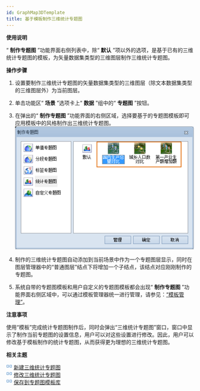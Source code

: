 ```yaml
---
id: GraphMap3DTemplate
title: 基于模板制作三维统计专题图
---
```

**使用说明**

“ **制作专题图** ”功能界面右侧列表中，除“ **默认**
”项以外的选项，是基于已有的三维统计专题图的模板，为矢量数据集类型的三维图层制作三维统计专题图。

**操作步骤**

  1. 设置要制作三维统计专题图的矢量数据集类型的三维图层（除文本数据集类型的三维图层外）为当前图层。
  2. 单击功能区“ **场景** ”选项卡上“ **数据** ”组中的“ **专题图** ”按钮。
  3. 在弹出的“ **制作专题图** ”功能界面的右侧区域，选择要基于的专题图模板即可应用模板中的风格制作出三维统计专题图。  
![图：统计专题图模板下拉按钮](img/GraphTemplate.png)  

  4. 制作的三维统计专题图自动添加到当前场景中作为一个专题图层显示，同时在图层管理器中的“普通图层”结点下将增加一个子结点，该结点对应刚刚制作的专题图。
  5. 系统自带的专题图模板和用户自定义的专题图模板都会出现“ **制作专题图** ”功能界面右侧区域中，可以通过模板管理器统一进行管理，请参见：[“模板管理”](GraphMap3DTemplateManager)。

**注意事项**

使用“模板”完成统计专题图制作后，同时会弹出“三维统计专题图”窗口，窗口中显示了制作当前专题图的设置信息，用户可以对这些设置进行修改。因此，用户可以修改基于模板制作的统计专题图，从而获得更为理想的三维统计专题图。

**相关主题**

![](../img/smalltitle.png) [新建三维统计专题图](GraphMap3DDefault)  
![](../img/smalltitle.png) [修改三维统计专题图](GraphMap3DGroupDia)  
![](../img/smalltitle.png) [保存到专题图模板库](Theme_SaveThemeTempl)

 

